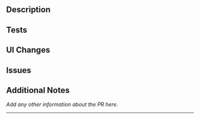 <!Pull Request Template>

## Description

<!Please provide a summary of the changes you have made. Include any relevant motivation and context. Mention any dependencies that are required for this change.>

## Tests

## UI Changes

<!Add any screenshots if applicable.>

## Issues

<!Mention any issues or bugs this PR addresses or fixes. Link any related issues.>

## Additional Notes

_Add any other information about the PR here._

---